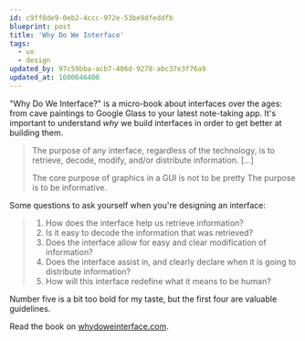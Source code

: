 ```yaml
---
id: c9ff0de9-0eb2-4ccc-972e-53be9dfeddfb
blueprint: post
title: 'Why Do We Interface'
tags:
  - ux
  - design
updated_by: 97c59bba-acb7-406d-9278-abc37e3f76a9
updated_at: 1600646400
---
```

"Why Do We Interface?" is a micro-book about interfaces over the ages: from cave paintings to Google Glass to your latest note-taking app. It's important to understand _why_ we build interfaces in order to get better at building them.

> The purpose of any interface, regardless of the technology, is to retrieve, decode, modify, and/or distribute information. […]
>
> The core purpose of graphics in a GUI is not to be pretty
The purpose is to be informative.

Some questions to ask yourself when you're designing an interface:

> 1. How does the interface help us retrieve information?
> 2. Is it easy to decode the information that was retrieved?
> 3. Does the interface allow for easy and clear modification of information?
> 4. Does the interface assist in, and clearly declare when it is going to distribute information?
> 5. How will this interface redefine what it means to be human?

Number five is a bit too bold for my taste, but the first four are valuable guidelines.

Read the book on [whydoweinterface.com](https://whydoweinterface.com).
